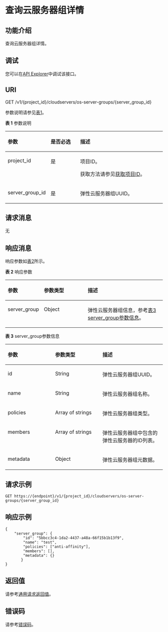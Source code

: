 # 查询云服务器组详情<a name="ecs_02_1306"></a>

## 功能介绍<a name="zh-cn_topic_0057973159_section30240326"></a>

查询云服务器组详情。

## 调试<a name="section926243314015"></a>

您可以在[API Explorer](https://apiexplorer.developer.huaweicloud.com/apiexplorer/doc?product=ECS&api=ShowServerGroup)中调试该接口。

## URI<a name="zh-cn_topic_0057973159_section3727484"></a>

GET /v1/\{project\_id\}/cloudservers/os-server-groups/\{server\_group\_id\}

参数说明请参见[表1](#table050833691012)。

**表 1**  参数说明

<a name="table050833691012"></a>
<table><thead align="left"><tr id="row15081536181020"><th class="cellrowborder" valign="top" width="21.372137213721373%" id="mcps1.2.4.1.1"><p id="p1955795061017"><a name="p1955795061017"></a><a name="p1955795061017"></a>参数</p>
</th>
<th class="cellrowborder" valign="top" width="20.152015201520154%" id="mcps1.2.4.1.2"><p id="p1855735010105"><a name="p1855735010105"></a><a name="p1855735010105"></a>是否必选</p>
</th>
<th class="cellrowborder" valign="top" width="58.475847584758476%" id="mcps1.2.4.1.3"><p id="p9557135012109"><a name="p9557135012109"></a><a name="p9557135012109"></a>描述</p>
</th>
</tr>
</thead>
<tbody><tr id="row19508183616103"><td class="cellrowborder" valign="top" width="21.372137213721373%" headers="mcps1.2.4.1.1 "><p id="p55578506107"><a name="p55578506107"></a><a name="p55578506107"></a>project_id</p>
</td>
<td class="cellrowborder" valign="top" width="20.152015201520154%" headers="mcps1.2.4.1.2 "><p id="p115571850201017"><a name="p115571850201017"></a><a name="p115571850201017"></a>是</p>
</td>
<td class="cellrowborder" valign="top" width="58.475847584758476%" headers="mcps1.2.4.1.3 "><p id="p85571250121016"><a name="p85571250121016"></a><a name="p85571250121016"></a>项目ID。</p>
<p id="p055711506109"><a name="p055711506109"></a><a name="p055711506109"></a>获取方法请参见<a href="获取项目ID.md">获取项目ID</a>。</p>
</td>
</tr>
<tr id="row165801546171015"><td class="cellrowborder" valign="top" width="21.372137213721373%" headers="mcps1.2.4.1.1 "><p id="p95579501105"><a name="p95579501105"></a><a name="p95579501105"></a>server_group_id</p>
</td>
<td class="cellrowborder" valign="top" width="20.152015201520154%" headers="mcps1.2.4.1.2 "><p id="p1855755014100"><a name="p1855755014100"></a><a name="p1855755014100"></a>是</p>
</td>
<td class="cellrowborder" valign="top" width="58.475847584758476%" headers="mcps1.2.4.1.3 "><p id="p175571650101019"><a name="p175571650101019"></a><a name="p175571650101019"></a><span id="text75573505108"><a name="text75573505108"></a><a name="text75573505108"></a>弹性云服务器</span>组UUID。</p>
</td>
</tr>
</tbody>
</table>

## 请求消息<a name="section1383316545593"></a>

无

## 响应消息<a name="zh-cn_topic_0057973159_section28398296"></a>

响应参数如[表2](#table4683214181116)所示。

**表 2**  响应参数

<a name="table4683214181116"></a>
<table><thead align="left"><tr id="row19683151441112"><th class="cellrowborder" valign="top" width="20.202020202020204%" id="mcps1.2.4.1.1"><p id="p18575171791110"><a name="p18575171791110"></a><a name="p18575171791110"></a>参数</p>
</th>
<th class="cellrowborder" valign="top" width="28.842884288428845%" id="mcps1.2.4.1.2"><p id="p1557541731119"><a name="p1557541731119"></a><a name="p1557541731119"></a>参数类型</p>
</th>
<th class="cellrowborder" valign="top" width="50.95509550955095%" id="mcps1.2.4.1.3"><p id="p1657571781115"><a name="p1657571781115"></a><a name="p1657571781115"></a>描述</p>
</th>
</tr>
</thead>
<tbody><tr id="row1368331481114"><td class="cellrowborder" valign="top" width="20.202020202020204%" headers="mcps1.2.4.1.1 "><p id="p135751917111115"><a name="p135751917111115"></a><a name="p135751917111115"></a>server_group</p>
</td>
<td class="cellrowborder" valign="top" width="28.842884288428845%" headers="mcps1.2.4.1.2 "><p id="p11575101711116"><a name="p11575101711116"></a><a name="p11575101711116"></a>Object</p>
</td>
<td class="cellrowborder" valign="top" width="50.95509550955095%" headers="mcps1.2.4.1.3 "><p id="p55752017101118"><a name="p55752017101118"></a><a name="p55752017101118"></a><span id="text7575171711115"><a name="text7575171711115"></a><a name="text7575171711115"></a>弹性云服务器</span>组信息，参考<a href="#zh-cn_topic_0057973159_table5520021">表3 server_group参数信息</a>。</p>
</td>
</tr>
</tbody>
</table>

**表 3**  server\_group参数信息

<a name="zh-cn_topic_0057973159_table5520021"></a>
<table><thead align="left"><tr id="zh-cn_topic_0057973159_row52947946"><th class="cellrowborder" valign="top" width="30.09%" id="mcps1.2.4.1.1"><p id="p14850105762611"><a name="p14850105762611"></a><a name="p14850105762611"></a>参数</p>
</th>
<th class="cellrowborder" valign="top" width="30.09%" id="mcps1.2.4.1.2"><p id="p1685014574266"><a name="p1685014574266"></a><a name="p1685014574266"></a>参数类型</p>
</th>
<th class="cellrowborder" valign="top" width="39.82%" id="mcps1.2.4.1.3"><p id="p168651757112614"><a name="p168651757112614"></a><a name="p168651757112614"></a>描述</p>
</th>
</tr>
</thead>
<tbody><tr id="zh-cn_topic_0057973159_row5110742"><td class="cellrowborder" valign="top" width="30.09%" headers="mcps1.2.4.1.1 "><p id="zh-cn_topic_0057973159_p11316939"><a name="zh-cn_topic_0057973159_p11316939"></a><a name="zh-cn_topic_0057973159_p11316939"></a>id</p>
</td>
<td class="cellrowborder" valign="top" width="30.09%" headers="mcps1.2.4.1.2 "><p id="zh-cn_topic_0057973159_p44256881"><a name="zh-cn_topic_0057973159_p44256881"></a><a name="zh-cn_topic_0057973159_p44256881"></a>String</p>
</td>
<td class="cellrowborder" valign="top" width="39.82%" headers="mcps1.2.4.1.3 "><p id="zh-cn_topic_0057973159_p56454382"><a name="zh-cn_topic_0057973159_p56454382"></a><a name="zh-cn_topic_0057973159_p56454382"></a><span id="text97961752918"><a name="text97961752918"></a><a name="text97961752918"></a>弹性云服务器</span>组UUID。</p>
</td>
</tr>
<tr id="zh-cn_topic_0057973159_row38327398"><td class="cellrowborder" valign="top" width="30.09%" headers="mcps1.2.4.1.1 "><p id="zh-cn_topic_0057973159_p17511496"><a name="zh-cn_topic_0057973159_p17511496"></a><a name="zh-cn_topic_0057973159_p17511496"></a>name</p>
</td>
<td class="cellrowborder" valign="top" width="30.09%" headers="mcps1.2.4.1.2 "><p id="zh-cn_topic_0057973159_p9145087"><a name="zh-cn_topic_0057973159_p9145087"></a><a name="zh-cn_topic_0057973159_p9145087"></a>String</p>
</td>
<td class="cellrowborder" valign="top" width="39.82%" headers="mcps1.2.4.1.3 "><p id="zh-cn_topic_0057973159_p5596939"><a name="zh-cn_topic_0057973159_p5596939"></a><a name="zh-cn_topic_0057973159_p5596939"></a><span id="text1334355535210"><a name="text1334355535210"></a><a name="text1334355535210"></a>弹性云服务器</span>组名称。</p>
</td>
</tr>
<tr id="zh-cn_topic_0057973159_row50372456"><td class="cellrowborder" valign="top" width="30.09%" headers="mcps1.2.4.1.1 "><p id="zh-cn_topic_0057973159_p53637170"><a name="zh-cn_topic_0057973159_p53637170"></a><a name="zh-cn_topic_0057973159_p53637170"></a>policies</p>
</td>
<td class="cellrowborder" valign="top" width="30.09%" headers="mcps1.2.4.1.2 "><p id="zh-cn_topic_0057973159_p49643541"><a name="zh-cn_topic_0057973159_p49643541"></a><a name="zh-cn_topic_0057973159_p49643541"></a>Array of strings</p>
</td>
<td class="cellrowborder" valign="top" width="39.82%" headers="mcps1.2.4.1.3 "><p id="zh-cn_topic_0057973159_p31957059"><a name="zh-cn_topic_0057973159_p31957059"></a><a name="zh-cn_topic_0057973159_p31957059"></a><span id="text8226656205217"><a name="text8226656205217"></a><a name="text8226656205217"></a>弹性云服务器</span>组类型。</p>
</td>
</tr>
<tr id="zh-cn_topic_0057973159_row19178079"><td class="cellrowborder" valign="top" width="30.09%" headers="mcps1.2.4.1.1 "><p id="zh-cn_topic_0057973159_p9920603"><a name="zh-cn_topic_0057973159_p9920603"></a><a name="zh-cn_topic_0057973159_p9920603"></a>members</p>
</td>
<td class="cellrowborder" valign="top" width="30.09%" headers="mcps1.2.4.1.2 "><p id="zh-cn_topic_0057973159_p65371346"><a name="zh-cn_topic_0057973159_p65371346"></a><a name="zh-cn_topic_0057973159_p65371346"></a>Array of strings</p>
</td>
<td class="cellrowborder" valign="top" width="39.82%" headers="mcps1.2.4.1.3 "><p id="zh-cn_topic_0057973159_p8656215"><a name="zh-cn_topic_0057973159_p8656215"></a><a name="zh-cn_topic_0057973159_p8656215"></a><span id="text131862575529"><a name="text131862575529"></a><a name="text131862575529"></a>弹性云服务器</span>组中包含的<span id="text1112285820524"><a name="text1112285820524"></a><a name="text1112285820524"></a>弹性云服务器</span>的ID列表。</p>
</td>
</tr>
<tr id="zh-cn_topic_0057973159_row10797076"><td class="cellrowborder" valign="top" width="30.09%" headers="mcps1.2.4.1.1 "><p id="zh-cn_topic_0057973159_p2147930"><a name="zh-cn_topic_0057973159_p2147930"></a><a name="zh-cn_topic_0057973159_p2147930"></a>metadata</p>
</td>
<td class="cellrowborder" valign="top" width="30.09%" headers="mcps1.2.4.1.2 "><p id="zh-cn_topic_0057973159_p39764641"><a name="zh-cn_topic_0057973159_p39764641"></a><a name="zh-cn_topic_0057973159_p39764641"></a>Object</p>
</td>
<td class="cellrowborder" valign="top" width="39.82%" headers="mcps1.2.4.1.3 "><p id="zh-cn_topic_0057973159_p43657808"><a name="zh-cn_topic_0057973159_p43657808"></a><a name="zh-cn_topic_0057973159_p43657808"></a><span id="text167315914529"><a name="text167315914529"></a><a name="text167315914529"></a>弹性云服务器</span>组元数据。</p>
</td>
</tr>
</tbody>
</table>

## 请求示例<a name="zh-cn_topic_0057973159_section54258073"></a>

```
GET https://{endpoint}/v1/{project_id}/cloudservers/os-server-groups/{server_group_id}
```

## 响应示例<a name="section682201453619"></a>

```
{
    "server_group": {
        "id": "5bbcc3c4-1da2-4437-a48a-66f15b1b13f9",
        "name": "test",
        "policies": ["anti-affinity"],
        "members": [],
        "metadata": {}
       }
}
```

## 返回值<a name="zh-cn_topic_0057973159_section32827787"></a>

请参考[通用请求返回值](通用请求返回值.md)。

## 错误码<a name="section85821649202813"></a>

请参考[错误码](错误码.md)。

